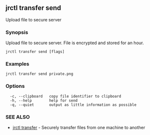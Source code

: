 ## jrctl transfer send

Upload file to secure server

### Synopsis

Upload file to secure server. File is encrypted and stored for an hour.

```
jrctl transfer send [flags]
```

### Examples

```
jrctl transfer send private.png
```

### Options

```
  -c, --clipboard   copy file identifier to clipboard
  -h, --help        help for send
  -q, --quiet       output as little information as possible
```

### SEE ALSO

* [jrctl transfer](jrctl_transfer.md)	 - Securely transfer files from one machine to another

